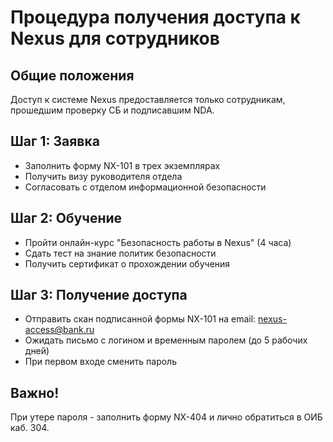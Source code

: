 # Процедура получения доступа к Nexus для сотрудников

## Общие положения

Доступ к системе Nexus предоставляется только сотрудникам, прошедшим проверку СБ и подписавшим NDA.

## Шаг 1: Заявка

- Заполнить форму NX-101 в трех экземплярах
- Получить визу руководителя отдела
- Согласовать с отделом информационной безопасности

## Шаг 2: Обучение

- Пройти онлайн-курс "Безопасность работы в Nexus" (4 часа)
- Сдать тест на знание политик безопасности
- Получить сертификат о прохождении обучения

## Шаг 3: Получение доступа

- Отправить скан подписанной формы NX-101 на email: nexus-access@bank.ru
- Ожидать письмо с логином и временным паролем (до 5 рабочих дней)
- При первом входе сменить пароль

## Важно!

При утере пароля - заполнить форму NX-404 и лично обратиться в ОИБ каб. 304.
